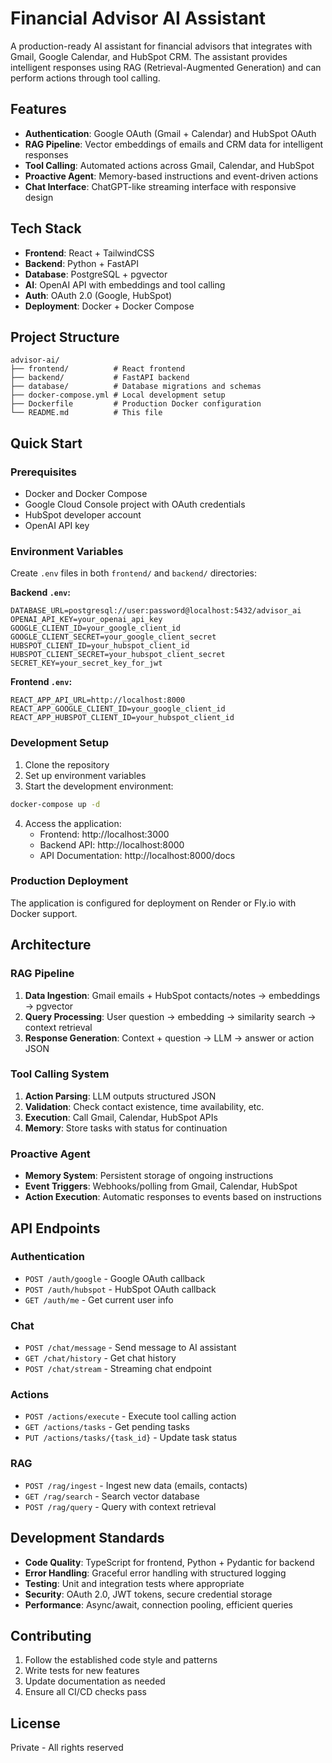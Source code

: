 # Financial Advisor AI Assistant

A production-ready AI assistant for financial advisors that integrates with Gmail, Google Calendar, and HubSpot CRM. The assistant provides intelligent responses using RAG (Retrieval-Augmented Generation) and can perform actions through tool calling.

## Features

- **Authentication**: Google OAuth (Gmail + Calendar) and HubSpot OAuth
- **RAG Pipeline**: Vector embeddings of emails and CRM data for intelligent responses
- **Tool Calling**: Automated actions across Gmail, Calendar, and HubSpot
- **Proactive Agent**: Memory-based instructions and event-driven actions
- **Chat Interface**: ChatGPT-like streaming interface with responsive design

## Tech Stack

- **Frontend**: React + TailwindCSS
- **Backend**: Python + FastAPI
- **Database**: PostgreSQL + pgvector
- **AI**: OpenAI API with embeddings and tool calling
- **Auth**: OAuth 2.0 (Google, HubSpot)
- **Deployment**: Docker + Docker Compose

## Project Structure

```
advisor-ai/
├── frontend/          # React frontend
├── backend/           # FastAPI backend
├── database/          # Database migrations and schemas
├── docker-compose.yml # Local development setup
├── Dockerfile         # Production Docker configuration
└── README.md          # This file
```

## Quick Start

### Prerequisites

- Docker and Docker Compose
- Google Cloud Console project with OAuth credentials
- HubSpot developer account
- OpenAI API key

### Environment Variables

Create `.env` files in both `frontend/` and `backend/` directories:

**Backend `.env`:**
```env
DATABASE_URL=postgresql://user:password@localhost:5432/advisor_ai
OPENAI_API_KEY=your_openai_api_key
GOOGLE_CLIENT_ID=your_google_client_id
GOOGLE_CLIENT_SECRET=your_google_client_secret
HUBSPOT_CLIENT_ID=your_hubspot_client_id
HUBSPOT_CLIENT_SECRET=your_hubspot_client_secret
SECRET_KEY=your_secret_key_for_jwt
```

**Frontend `.env`:**
```env
REACT_APP_API_URL=http://localhost:8000
REACT_APP_GOOGLE_CLIENT_ID=your_google_client_id
REACT_APP_HUBSPOT_CLIENT_ID=your_hubspot_client_id
```

### Development Setup

1. Clone the repository
2. Set up environment variables
3. Start the development environment:

```bash
docker-compose up -d
```

4. Access the application:
   - Frontend: http://localhost:3000
   - Backend API: http://localhost:8000
   - API Documentation: http://localhost:8000/docs

### Production Deployment

The application is configured for deployment on Render or Fly.io with Docker support.

## Architecture

### RAG Pipeline
1. **Data Ingestion**: Gmail emails + HubSpot contacts/notes → embeddings → pgvector
2. **Query Processing**: User question → embedding → similarity search → context retrieval
3. **Response Generation**: Context + question → LLM → answer or action JSON

### Tool Calling System
1. **Action Parsing**: LLM outputs structured JSON
2. **Validation**: Check contact existence, time availability, etc.
3. **Execution**: Call Gmail, Calendar, HubSpot APIs
4. **Memory**: Store tasks with status for continuation

### Proactive Agent
- **Memory System**: Persistent storage of ongoing instructions
- **Event Triggers**: Webhooks/polling from Gmail, Calendar, HubSpot
- **Action Execution**: Automatic responses to events based on instructions

## API Endpoints

### Authentication
- `POST /auth/google` - Google OAuth callback
- `POST /auth/hubspot` - HubSpot OAuth callback
- `GET /auth/me` - Get current user info

### Chat
- `POST /chat/message` - Send message to AI assistant
- `GET /chat/history` - Get chat history
- `POST /chat/stream` - Streaming chat endpoint

### Actions
- `POST /actions/execute` - Execute tool calling action
- `GET /actions/tasks` - Get pending tasks
- `PUT /actions/tasks/{task_id}` - Update task status

### RAG
- `POST /rag/ingest` - Ingest new data (emails, contacts)
- `GET /rag/search` - Search vector database
- `POST /rag/query` - Query with context retrieval

## Development Standards

- **Code Quality**: TypeScript for frontend, Python + Pydantic for backend
- **Error Handling**: Graceful error handling with structured logging
- **Testing**: Unit and integration tests where appropriate
- **Security**: OAuth 2.0, JWT tokens, secure credential storage
- **Performance**: Async/await, connection pooling, efficient queries

## Contributing

1. Follow the established code style and patterns
2. Write tests for new features
3. Update documentation as needed
4. Ensure all CI/CD checks pass

## License

Private - All rights reserved